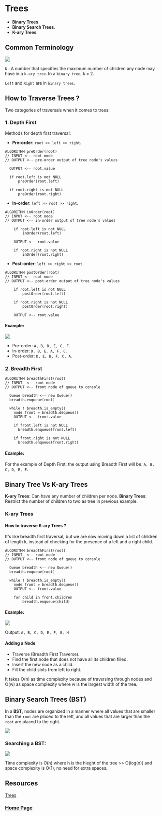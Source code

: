 # Trees

- **Binary Trees**.
- **Binary Search Trees**.
- **K-ary Trees**.


## Common Terminology

![](./images/trees1.PNG)

`K` : A number that specifies the maximum number of children any node may have in a `k-ary tree`. In a `binary tree`, k = 2.

`Left` and `Right` are in `binary trees`.


## How to Traverse Trees ?
Two categories of traversals when it comes to trees:

### 1. Depth First 

Methods for depth first traversal:

- **Pre-order**: `root >> left >> right`.

```
ALGORITHM preOrder(root)
// INPUT <-- root node
// OUTPUT <-- pre-order output of tree node's values

  OUTPUT <-- root.value

  if root.left is not NULL
      preOrder(root.left)

  if root.right is not NULL
      preOrder(root.right)

```

- **In-order**: `left >> root >> right`.

```
ALGORITHM inOrder(root)
// INPUT <-- root node
// OUTPUT <-- in-order output of tree node's values

    if root.left is not NULL
        inOrder(root.left)

    OUTPUT <-- root.value

    if root.right is not NULL
        inOrder(root.right)

```

- **Post-order**: `left >> right >> root`.

```
ALGORITHM postOrder(root)
// INPUT <-- root node
// OUTPUT <-- post-order output of tree node's values

    if root.left is not NULL
        postOrder(root.left)

    if root.right is not NULL
        postOrder(root.right)

    OUTPUT <-- root.value

```

#### Example:

![](./images/trees2.PNG)

- Pre-order: `A, B, D, E, C, F`.
- In-order: `D, B, E, A, F, C`.
- Post-order: `D, E, B, F, C, A`.

### 2. Breadth First

```
ALGORITHM breadthFirst(root)
// INPUT  <-- root node
// OUTPUT <-- front node of queue to console

  Queue breadth <-- new Queue()
  breadth.enqueue(root)

  while ! breadth.is_empty()
    node front = breadth.dequeue()
    OUTPUT <-- front.value

    if front.left is not NULL
      breadth.enqueue(front.left)

    if front.right is not NULL
      breadth.enqueue(front.right)

```

#### Example:
For the example of Depth First, the output using Breadth First will be: `A, B, C, D, E, F`.

## Binary Tree Vs K-ary Trees
**K-ary Trees**: Can have any number of children per node.
**Binary Trees**: Restrict the number of children to two as tree in previous example.

### K-ary Trees
#### How to traverse K-ary Trees ?
It's like breadth first traversal, but we are now moving down a list of children of length k, instead of checking for the presence of a left and a right child.

```
ALGORITHM breadthFirst(root)
// INPUT  <-- root node
// OUTPUT <-- front node of queue to console

  Queue breadth <-- new Queue()
  breadth.enqueue(root)

  while ! breadth.is_empty()
    node front = breadth.dequeue()
    OUTPUT <-- front.value

    for child in front.children
        breadth.enqueue(child)

```

#### Example:

![](./images/trees3.PNG)

Output: `A, B, C, D, E, F, G, H`

#### Adding a Node
- Traverse (Breadth First Traverse).
- Find the first node that does not have all its children filled.
- Insert the new node as a child.
- Fill the child slots from left to right.

It takes O(n) as time complexity because of traversing through nodes and O(w) as space complexity where w is the largest width of the tree.

## Binary Search Trees (BST)
In a **BST**, nodes are organized in a manner where all values that are smaller than the `root` are placed to the left, and all values that are larger than the `root` are placed to the right.

![](./images/trees4.PNG)

### Searching a BST:

![](./images/trees5.PNG)

Time complexity is O(h) where h is the hieght of the tree >> O(log(n)) and space complexity is O(1), no need for extra spaces.

## Resources
[Trees](https://codefellows.github.io/common_curriculum/data_structures_and_algorithms/Code_401/class-15/resources/Trees.html)


### [Home Page](./README.md)